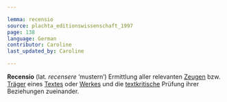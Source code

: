 ```yaml
---

lemma: recensio
source: plachta_editionswissenschaft_1997
page: 138
language: German
contributor: Caroline
last_updated_by: Caroline

---
```


**Recensio** (lat. _recensere_ ‘mustern’) Ermittlung aller relevanten [Zeugen](witness.html) bzw. [Träger](textCarrier.html) eines [Textes](text.html) oder [Werkes](work.html) und die [textkritische](textualCriticism.html) Prüfung ihrer Beziehungen zueinander.
